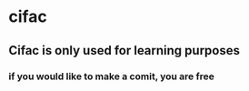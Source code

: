 # cifac
## Cifac is only used for learning purposes
### if you would like to make a comit, you are free
